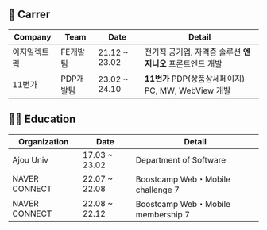 ## 🏃 Carrer

|Company|Team|Date|Detail|
|----|----|--------|------|
|이지일렉트릭|FE개발팀|21.12 ~ 23.02|전기직 공기업, 자격증 솔루션 **엔지니오** 프론트엔드 개발|
|11번가|PDP개발팀|23.02 ~ 24.10|**11번가** PDP(상품상세페이지) PC, MW, WebView 개발|


## 🧑‍💻 Education
|Organization|Date|Detail|
|----|----|--------|
|Ajou Univ|17.03 ~ 23.02|Department of Software|
|NAVER CONNECT|	22.07 ~ 22.08|Boostcamp Web・Mobile challenge 7 |
|NAVER CONNECT|	22.08 ~ 22.12|Boostcamp Web・Mobile membership 7|
